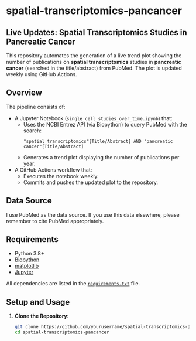 # spatial-transcriptomics-pancancer
## Live Updates: Spatial Transcriptomics Studies in Pancreatic Cancer

This repository automates the generation of a live trend plot showing the number of publications on **spatial transcriptomics** studies in **pancreatic cancer** (searched in the title/abstract) from PubMed. The plot is updated weekly using GitHub Actions.

## Overview

The pipeline consists of:
- A Jupyter Notebook (`single_cell_studies_over_time.ipynb`) that:
  - Uses the NCBI Entrez API (via Biopython) to query PubMed with the search:
    ```
    "spatial transcriptomics"[Title/Abstract] AND "pancreatic cancer"[Title/Abstract]
    ```
  - Generates a trend plot displaying the number of publications per year.
- A GitHub Actions workflow that:
  - Executes the notebook weekly.
  - Commits and pushes the updated plot to the repository.

## Data Source

I use PubMed as the data source. If you use this data elsewhere, please remember to cite PubMed appropriately.

## Requirements

- Python 3.8+
- [Biopython](https://biopython.org/)
- [matplotlib](https://matplotlib.org/)
- [Jupyter](https://jupyter.org/)

All dependencies are listed in the [`requirements.txt`](requirements.txt) file.

## Setup and Usage

1. **Clone the Repository:**
   ```bash
   git clone https://github.com/yourusername/spatial-transcriptomics-pancancer.git
   cd spatial-transcriptomics-pancancer

